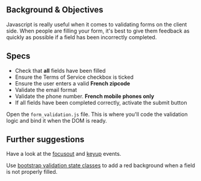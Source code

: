 ## Background & Objectives

Javascript is really useful when it comes to validating forms on the client side.
When people are filling your form, it's best to give them feedback as quickly as possible if a field has been incorrectly completed.

## Specs

- Check that **all** fields have been filled
- Ensure the Terms of Service checkbox is ticked
- Ensure the user enters a valid **French zipcode**
- Validate the email format
- Validate the phone number. **French mobile phones only**
- If all fields have been completed correctly, activate the submit button

Open the `form_validation.js` file. This is where you'll code the validation
logic and bind it when the DOM is ready.

## Further suggestions

Have a look at the [focusout](https://api.jquery.com/focusout/) and
[keyup](http://api.jquery.com/keyup/) events.

Use [bootstrap validation state classes](http://getbootstrap.com/css/#forms-control-validation) to add a red background when a field is not properly filled.
